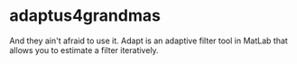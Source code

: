 # adaptus4grandmas
And they ain't afraid to use it. Adapt is an adaptive filter tool in MatLab that allows you to estimate a filter iteratively.
